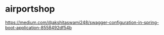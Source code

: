 # airportshop


https://medium.com/@akshitaswami248/swagger-configuration-in-spring-boot-application-8558492df54b
